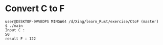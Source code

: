# Convert C to F 
```
user@DESKTOP-9VVBDPS MINGW64 /d/Xing/learn_Rust/exercise/CtoF (master)
$ ./main
Input C :
50
result F : 122
```
